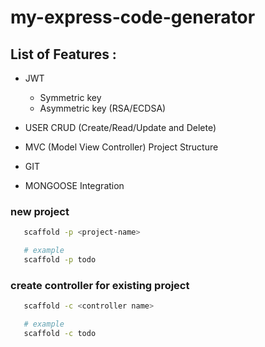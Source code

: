 # my-express-code-generator
## List of Features : 
* JWT 

   * Symmetric key 
   * Asymmetric key (RSA/ECDSA)
* USER CRUD (Create/Read/Update and Delete)
* MVC (Model View Controller) Project Structure
* GIT 
* MONGOOSE Integration


### new project
```bash
   scaffold -p <project-name>

   # example 
   scaffold -p todo
```

### create controller for existing project
```bash
   scaffold -c <controller name>

   # example 
   scaffold -c todo
```
